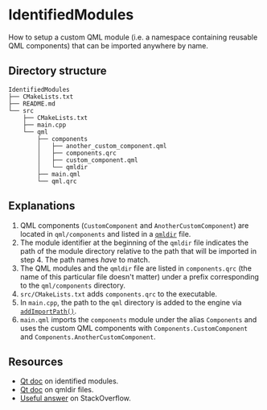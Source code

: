 # IdentifiedModules

How to setup a custom QML module (i.e. a namespace containing reusable QML components) that can be imported anywhere by name.

## Directory structure

```
IdentifiedModules
├── CMakeLists.txt
├── README.md
└── src
    ├── CMakeLists.txt
    ├── main.cpp
    └── qml
        ├── components
        │   ├── another_custom_component.qml
        │   ├── components.qrc
        │   ├── custom_component.qml
        │   └── qmldir
        ├── main.qml
        └── qml.qrc
```

## Explanations

1. QML components (`CustomComponent` and `AnotherCustomComponent`) are located in `qml/components` and listed in a [`qmldir`](https://doc.qt.io/qt-6/qtqml-modules-qmldir.html) file.
2. The module identifier at the beginning of the `qmldir` file indicates the path of the module directory relative to the path that will be imported in step 4. The path names *have* to match.
3. The QML modules and the `qmldir` file are listed in `components.qrc` (the name of this particular file doesn't matter) under a prefix corresponding to the `qml/components` directory.
3. `src/CMakeLists.txt` adds `components.qrc` to the executable.
4. In `main.cpp`, the path to the `qml` directory is added to the engine via [`addImportPath()`](https://doc.qt.io/qt-6/qqmlengine.html#addImportPath).
5. `main.qml` imports the `components` module under the alias `Components` and uses the custom QML components with `Components.CustomComponent` and `Components.AnotherCustomComponent`.

## Resources

- [Qt doc](https://doc.qt.io/qt-6/qtqml-modules-identifiedmodules.html) on identified modules.
- [Qt doc](https://doc.qt.io/qt-6/qtqml-modules-qmldir.html) on qmldir files.
- [Useful answer](https://stackoverflow.com/a/46096179/6203129) on StackOverflow.
